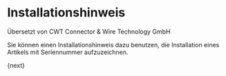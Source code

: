 # Installationshinweis

<span class="text-muted contributed-by">Übersetzt von CWT Connector & Wire Technology GmbH</span> 

Sie können einen Installationshinweis dazu benutzen, die Installation eines Artikels mit Seriennummer aufzuzeichnen.

{next}
